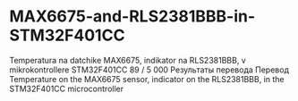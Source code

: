 # MAX6675-and-RLS2381BBB-in-STM32F401CC
Temperatura na datchike MAX6675, indikator na RLS2381BBB, v mikrokontrollere STM32F401CC 89 / 5 000 Результаты перевода Перевод Temperature on the MAX6675 sensor, indicator on the RLS2381BBB, in the STM32F401CC microcontroller
